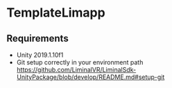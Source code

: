 # TemplateLimapp

## Requirements
- Unity 2019.1.10f1
- Git setup correctly in your environment path https://github.com/LiminalVR/LiminalSdk-UnityPackage/blob/develop/README.md#setup-git

